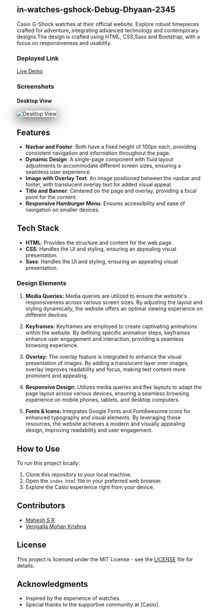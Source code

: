 ## in-watches-gshock-Debug-Dhyaan-2345

Casio G-Shock watches at their official website. Explore robust timepieces crafted for adventure, integrating advanced technology and contemporary designs.The design is crafted using HTML, CSS,Sass and Bootstrap, with a focus on responsiveness and usability.

### Deployed Link

[Live Demo](https://6607b71de4397f6cd66815f7--eclectic-kangaroo-054185.netlify.app/)

### Screenshots

#### Desktop View
<img src="./assets/largeScreen.png" alt="Desktop View" style="box-shadow: 0px 6px 30px rgba(0, 0, 0, 0.8);">

## Features

- **Navbar and Footer**: Both have a fixed height of 100px each, providing consistent navigation and information throughout the page.
- **Dynamic Design**: A single-page component with fluid layout adjustments to accommodate different screen sizes, ensuring a seamless user experience.
- **Image with Overlay Text**: An image positioned between the navbar and footer, with translucent overlay text for added visual appeal.
- **Title and Banner**: Centered on the page and overlay, providing a focal point for the content.
- **Responsive Hamburger Menu**: Ensures accessibility and ease of navigation on smaller devices.

## Tech Stack

- **HTML**: Provides the structure and content for the web page.
- **CSS**: Handles the UI and styling, ensuring an appealing visual presentation.
- **Sass**: Handles the UI and styling, ensuring an appealing visual presentation.

### Design Elements

1. **Media Queries:**
   Media queries are utilized to ensure the website's responsiveness across various screen sizes. By adjusting the layout and styling dynamically, the website offers an optimal viewing experience on different devices.

2. **Keyframes:**
   Keyframes are employed to create captivating animations within the website. By defining specific animation steps, keyframes enhance user engagement and interaction, providing a seamless browsing experience.

3. **Overlay:**
   The overlay feature is integrated to enhance the visual presentation of images. By adding a translucent layer over images, overlay improves readability and focus, making text content more prominent and appealing.
4. **Responsive Design:**
  Utilizes media queries and flex layouts to adapt the page layout across various devices, ensuring a seamless browsing experience on mobile phones, tablets, and desktop computers.

5. **Fonts & Icons:**
  Integrates Google Fonts and FontAwesome icons for enhanced typography and visual elements. By leveraging these resources, the website achieves a modern and visually appealing design, improving readability and user engagement.   

## How to Use

To run this project locally:

1. Clone this repository to your local machine.
2. Open the `index.html` file in your preferred web browser.
3. Explore the Casio experience right from your device.

## Contributors

- [Mahesh S R](https://github.com/mahesh06111999)
- [Venigalla Mohan Krishna](https://github.com/mohankrish1)

## License

This project is licensed under the MIT License - see the [LICENSE](LICENSE) file for details.


## Acknowledgments

- Inspired by the experience of watches.
- Special thanks to the supportive community at [Casio].
